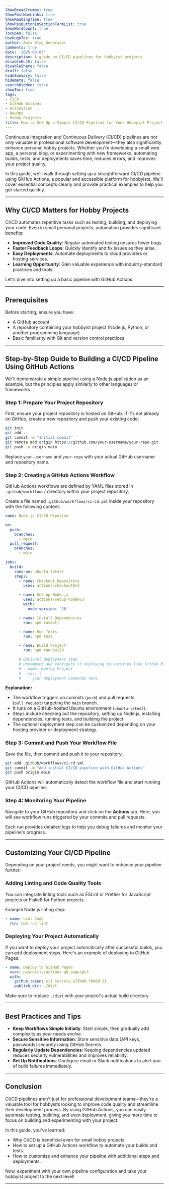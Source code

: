 ```yaml
---
ShowBreadCrumbs: true
ShowPostNavLinks: true
ShowReadingTime: true
ShowRssButtonInSectionTermList: true
ShowWordCount: true
TocOpen: false
UseHugoToc: true
author: Auto Blog Generator
comments: true
date: '2025-03-03'
description: A guide on CI/CD pipelines for hobbyist projects
disableHLJS: false
disableShare: false
draft: false
hideSummary: false
hidemeta: false
searchHidden: false
showToc: true
tags:
- CICD
- GitHub Actions
- Automation
- DevOps
- Hobby Projects
title: How to Set Up a Simple CI/CD Pipeline for Your Hobbyist Project
---
```


Continuous Integration and Continuous Delivery (CI/CD) pipelines are not only valuable in professional software development—they also significantly enhance personal hobby projects. Whether you're developing a small web app, a personal blog, or experimenting with new frameworks, automating builds, tests, and deployments saves time, reduces errors, and improves your project quality.

In this guide, we'll walk through setting up a straightforward CI/CD pipeline using GitHub Actions, a popular and accessible platform for hobbyists. We'll cover essential concepts clearly and provide practical examples to help you get started quickly.

---

## Why CI/CD Matters for Hobby Projects

CI/CD automates repetitive tasks such as testing, building, and deploying your code. Even in small personal projects, automation provides significant benefits:

- **Improved Code Quality**: Regular automated testing ensures fewer bugs.
- **Faster Feedback Loops**: Quickly identify and fix issues as they arise.
- **Easy Deployments**: Automate deployments to cloud providers or hosting services.
- **Learning Opportunity**: Gain valuable experience with industry-standard practices and tools.

Let's dive into setting up a basic pipeline with GitHub Actions.

---

## Prerequisites

Before starting, ensure you have:

- A GitHub account
- A repository containing your hobbyist project (Node.js, Python, or another programming language)
- Basic familiarity with Git and version control practices

---

## Step-by-Step Guide to Building a CI/CD Pipeline Using GitHub Actions

We'll demonstrate a simple pipeline using a Node.js application as an example, but the principles apply similarly to other languages or frameworks.

### Step 1: Prepare Your Project Repository

First, ensure your project repository is hosted on GitHub. If it's not already on GitHub, create a new repository and push your existing code:

```bash
git init
git add .
git commit -m "Initial commit"
git remote add origin https://github.com/your-username/your-repo.git
git push -u origin main
```

Replace `your-username` and `your-repo` with your actual GitHub username and repository name.

### Step 2: Creating a GitHub Actions Workflow

GitHub Actions workflows are defined by YAML files stored in `.github/workflows/` directory within your project repository.

Create a file named `.github/workflows/ci-cd.yml` inside your repository with the following content:

```yaml
name: Node.js CI/CD Pipeline

on:
  push:
    branches:
      - main
  pull_request:
    branches:
      - main

jobs:
  build:
    runs-on: ubuntu-latest
    steps:
      - name: Checkout Repository
        uses: actions/checkout@v4

      - name: Set up Node.js
        uses: actions/setup-node@v3
        with:
          node-version: '20'

      - name: Install Dependencies
        run: npm install

      - name: Run Tests
        run: npm test

      - name: Build Project
        run: npm run build

      # Optional deployment step
      # Uncomment and configure if deploying to services like GitHub Pages, Netlify, or AWS
      # - name: Deploy Project
      #   run: |
      #     your deployment commands here
```

**Explanation:**
- The workflow triggers on commits (`push`) and pull requests (`pull_request`) targeting the `main` branch.
- It runs on a GitHub-hosted Ubuntu environment (`ubuntu-latest`).
- Steps include checking out the repository, setting up Node.js, installing dependencies, running tests, and building the project.
- The optional deployment step can be customized depending on your hosting provider or deployment strategy.

### Step 3: Commit and Push Your Workflow File

Save the file, then commit and push it to your repository:

```bash
git add .github/workflows/ci-cd.yml
git commit -m "Add initial CI/CD pipeline with GitHub Actions"
git push origin main
```

GitHub Actions will automatically detect the workflow file and start running your CI/CD pipeline.

### Step 4: Monitoring Your Pipeline

Navigate to your GitHub repository and click on the **Actions** tab. Here, you will see workflow runs triggered by your commits and pull requests.

Each run provides detailed logs to help you debug failures and monitor your pipeline's progress.

---

## Customizing Your CI/CD Pipeline

Depending on your project needs, you might want to enhance your pipeline further:

### Adding Linting and Code Quality Tools

You can integrate linting tools such as ESLint or Prettier for JavaScript projects or Flake8 for Python projects.

Example Node.js linting step:

```yaml
- name: Lint Code
  run: npm run lint
```

### Deploying Your Project Automatically

If you want to deploy your project automatically after successful builds, you can add deployment steps. Here's an example of deploying to GitHub Pages:

```yaml
- name: Deploy to GitHub Pages
  uses: peaceiris/actions-gh-pages@v3
  with:
    github_token: ${{ secrets.GITHUB_TOKEN }}
    publish_dir: ./dist
```

Make sure to replace `./dist` with your project's actual build directory.

---

## Best Practices and Tips

- **Keep Workflows Simple Initially**: Start simple, then gradually add complexity as your needs evolve.
- **Secure Sensitive Information**: Store sensitive data (API keys, passwords) securely using GitHub Secrets.
- **Regularly Update Dependencies**: Keeping dependencies updated reduces security vulnerabilities and improves reliability.
- **Set Up Notifications**: Configure email or Slack notifications to alert you of build failures immediately.

---

## Conclusion

CI/CD pipelines aren't just for professional development teams—they're a valuable tool for hobbyists looking to improve code quality and streamline their development process. By using GitHub Actions, you can easily automate testing, building, and even deployment, giving you more time to focus on building and experimenting with your project.

In this guide, you've learned:

- Why CI/CD is beneficial even for small hobby projects.
- How to set up a GitHub Actions workflow to automate your builds and tests.
- How to customize and enhance your pipeline with additional steps and deployments.

Now, experiment with your own pipeline configuration and take your hobbyist project to the next level!

---

##